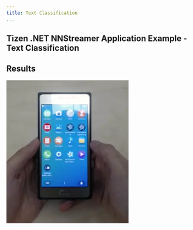 ```yaml
---
title: Text Classification
...
```


## Tizen .NET NNStreamer Application Example - Text Classification

## Results
![Alt me](./text-classification-demo.webp)
